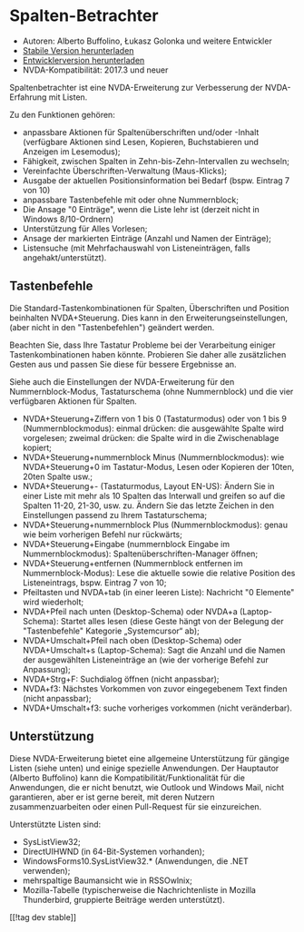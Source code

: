 # Spalten-Betrachter #

* Autoren: Alberto Buffolino, Łukasz Golonka und weitere Entwickler
* [Stabile Version herunterladen][stable]
* [Entwicklerversion herunterladen][dev]
* NVDA-Kompatibilität: 2017.3 und neuer

Spaltenbetrachter ist eine NVDA-Erweiterung zur Verbesserung der
NVDA-Erfahrung mit Listen.

Zu den Funktionen gehören:

* anpassbare Aktionen für Spaltenüberschriften und/oder -Inhalt (verfügbare
  Aktionen sind Lesen, Kopieren, Buchstabieren und Anzeigen im Lesemodus);
* Fähigkeit, zwischen Spalten in Zehn-bis-Zehn-Intervallen zu wechseln;
* Vereinfachte Überschriften-Verwaltung (Maus-Klicks);
* Ausgabe der aktuellen Positionsinformation bei Bedarf (bspw. Eintrag 7 von
  10)
* anpassbare Tastenbefehle mit oder ohne Nummernblock;
* Die Ansage "0 Einträge", wenn die Liste lehr ist (derzeit nicht in Windows
  8/10-Ordnern)
* Unterstützung für Alles Vorlesen;
* Ansage der markierten Einträge (Anzahl und Namen der Einträge);
* Listensuche (mit Mehrfachauswahl von Listeneinträgen, falls
  angehakt/unterstützt).

## Tastenbefehle

Die Standard-Tastenkombinationen für Spalten, Überschriften und Position
beinhalten NVDA+Steuerung. Dies kann in den Erweiterungseinstellungen, (aber
nicht in den "Tastenbefehlen") geändert werden.

Beachten Sie, dass Ihre Tastatur Probleme bei der Verarbeitung einiger
Tastenkombinationen haben könnte. Probieren Sie daher alle zusätzlichen
Gesten aus und passen Sie diese für bessere Ergebnisse an.

Siehe auch die Einstellungen der NVDA-Erweiterung für den
Nummernblock-Modus, Tastaturschema (ohne Nummernblock) und die vier
verfügbaren Aktionen für Spalten.

* NVDA+Steuerung+Ziffern von 1 bis 0 (Tastaturmodus) oder von 1 bis 9
  (Nummernblockmodus): einmal drücken: die ausgewählte Spalte wird
  vorgelesen; zweimal drücken: die Spalte wird in die Zwischenablage
  kopiert;
* NVDA+Steuerung+nummernblock Minus (Nummernblockmodus): wie
  NVDA+Steuerung+0 im Tastatur-Modus, Lesen oder Kopieren der 10ten, 20ten
  Spalte usw.;
* NVDA+Steuerung+- (Tastaturmodus, Layout EN-US): Ändern Sie in einer Liste
  mit mehr als 10 Spalten das Interwall und greifen so auf die Spalten
  11-20, 21-30, usw. zu. Ändern Sie das letzte Zeichen in den Einstellungen
  passend zu Ihrem Tastaturschema;
* NVDA+Steuerung+nummernblock Plus (Nummernblockmodus): genau wie beim
  vorherigen Befehl nur rückwärts;
* NVDA+Steuerung+Eingabe (nummernblock Eingabe im Nummernblockmodus):
  Spaltenüberschriften-Manager öffnen;
* NVDA+Steuerung+entfernen (Nummernblock entfernen im Nummernblock-Modus):
  Lese die aktuelle sowie die relative  Position des Listeneintrags,
  bspw. Eintrag 7 von 10;
* Pfeiltasten und NVDA+tab (in einer leeren Liste): Nachricht "0 Elemente"
  wird wiederholt;
* NVDA+Pfeil nach unten (Desktop-Schema) oder NVDA+a (Laptop-Schema):
  Startet alles lesen (diese Geste hängt von der Belegung der
  "Tastenbefehle" Kategorie „Systemcursor“ ab);
* NVDA+Umschalt+Pfeil nach oben (Desktop-Schema) oder NVDA+Umschalt+s
  (Laptop-Schema): Sagt die Anzahl und die Namen der ausgewählten
  Listeneinträge an (wie der vorherige Befehl zur Anpassung);
* NVDA+Strg+F: Suchdialog öffnen (nicht anpassbar);
* NVDA+f3: Nächstes Vorkommen von zuvor eingegebenem Text finden (nicht
  anpassbar);
* NVDA+Umschalt+f3: suche vorheriges vorkommen (nicht veränderbar).

## Unterstützung

Diese NVDA-Erweiterung bietet eine allgemeine Unterstützung für gängige
Listen (siehe unten) und einige spezielle Anwendungen. Der Hauptautor
(Alberto Buffolino) kann die Kompatibilität/Funktionalität für die
Anwendungen, die er nicht benutzt, wie Outlook und Windows Mail, nicht
garantieren, aber er ist gerne bereit, mit deren Nutzern zusammenzuarbeiten
oder einen Pull-Request für sie einzureichen.

Unterstützte Listen sind:

* SysListView32;
* DirectUIHWND (in 64-Bit-Systemen vorhanden);
* WindowsForms10.SysListView32.* (Anwendungen, die .NET verwenden);
* mehrspaltige Baumansicht wie in RSSOwlnix;
* Mozilla-Tabelle (typischerweise die Nachrichtenliste in Mozilla
  Thunderbird, gruppierte Beiträge werden unterstützt).


[[!tag dev stable]]


[stable]: https://www.nvaccess.org/addonStore/legacy?file=columnsReview

[dev]: https://www.nvaccess.org/addonStore/legacy?file=columnsReview-dev
